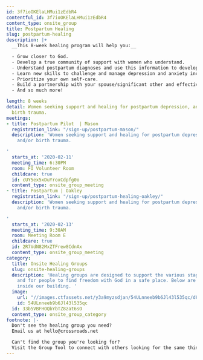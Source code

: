 ```yaml
---
id: 3f7ioOKElaLHMui1zEdbR4
contentful_id: 3f7ioOKElaLHMui1zEdbR4
content_type: onsite_group
title: Postpartum Healing
slug: postpartum-healing
description: |+
  __This 8-week healing program will help you:__

  - Grow closer to God.
  - Develop a true community of support with women who understand.
  - Understand postpartum diagnoses and use this information to develop your own action steps and feel better.
  - Learn new skills to challenge and manage depression and anxiety including intrusive thoughts and negative self-talk.
  - Prioritize your own self-care.
  - Build a partnership with your spouse/significant other and effectively communicate about your postpartum experience with others.
  - And so much more!

length: 8 weeks
detail: Women seeking support and healing for postpartum depression, anxiety and/or
  birth trauma.
meetings:
- title: Postpartum Pilot  | Mason
  registration_link: "/sign-up/postpartum-mason/"
  description: 'Women seeking support and healing for postpartum depression, anxiety
    and/or birth trauma.

'
  starts_at: '2020-02-11'
  meeting_time: 6:30PM
  room: FI Volunteer Room
  childcare: true
  id: cUY5ex5xDuYroxCdpfg0o
  content_type: onsite_group_meeting
- title: Postpartum | Oakley
  registration_link: "/sign-up/postpartum-healing-oakley/"
  description: 'Women seeking support and healing for postpartum depression, anxiety
    and/or birth trauma.

'
  starts_at: '2020-02-13'
  meeting_time: 9:30AM
  room: Meeting Room E
  childcare: true
  id: 2R7VdN82MxZTFrew8CdnAx
  content_type: onsite_group_meeting
category:
  title: Onsite Healing Groups
  slug: onsite-healing-groups
  description: 'Healing groups are designed to support the various stages of healing
    and for people to find freedom with God in a safe place. Below are groups we have
    inside our building. '
  image:
    url: "//images.ctfassets.net/y3a9myzsdjan/54ULnneeb9b6Jl43l535qc/d86d42438a8cd2b353638b185f9a37d3/onsite-healing-groups.jpg"
    id: 54ULnneeb9b6Jl43l535qc
  id: 33b5VBFHOQbYbTZ8zat6sO
  content_type: onsite_group_category
footnote: |-
  Don't see the healing group you need?
  Email us at hello@crossroads.net

  Can't find the group you're looking for?
  Visit the Group Tool to connect with others looking for the same thing.
---
```


